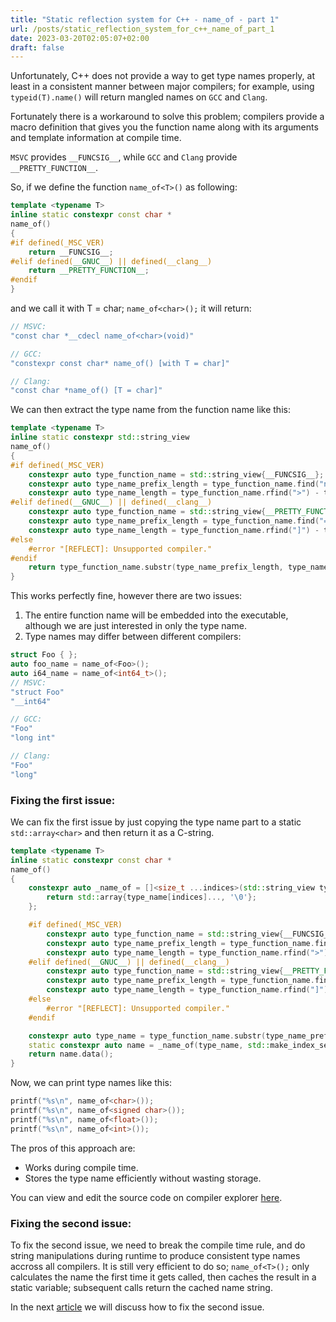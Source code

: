 ```yaml
---
title: "Static reflection system for C++ - name_of - part 1"
url: /posts/static_reflection_system_for_c++_name_of_part_1
date: 2023-03-20T02:05:07+02:00
draft: false
---
```


Unfortunately, C++ does not provide a way to get type names properly, at least in a consistent manner between major compilers; for example, using `typeid(T).name()` will return mangled names on `GCC` and `Clang`.

Fortunately there is a workaround to solve this problem; compilers provide a macro definition that gives you the function name along with its arguments and template information at compile time.

`MSVC` provides `__FUNCSIG__`, while `GCC` and `Clang` provide `__PRETTY_FUNCTION__`.

So, if we define the function `name_of<T>()` as following:

```C++
template <typename T>
inline static constexpr const char *
name_of()
{
#if defined(_MSC_VER)
    return __FUNCSIG__;
#elif defined(__GNUC__) || defined(__clang__)
    return __PRETTY_FUNCTION__;
#endif
}
```

and we call it with T = char; `name_of<char>();` it will return:

```C++
// MSVC:
"const char *__cdecl name_of<char>(void)"

// GCC:
"constexpr const char* name_of() [with T = char]"

// Clang:
"const char *name_of() [T = char]"
```

We can then extract the type name from the function name like this:

```C++
template <typename T>
inline static constexpr std::string_view
name_of()
{
#if defined(_MSC_VER)
    constexpr auto type_function_name = std::string_view{__FUNCSIG__};
    constexpr auto type_name_prefix_length = type_function_name.find("name_of<") + 8;
    constexpr auto type_name_length = type_function_name.rfind(">") - type_name_prefix_length;
#elif defined(__GNUC__) || defined(__clang__)
    constexpr auto type_function_name = std::string_view{__PRETTY_FUNCTION__};
    constexpr auto type_name_prefix_length = type_function_name.find("= ") + 2;
    constexpr auto type_name_length = type_function_name.rfind("]") - type_name_prefix_length;
#else
    #error "[REFLECT]: Unsupported compiler."
#endif
    return type_function_name.substr(type_name_prefix_length, type_name_length);
}
```

This works perfectly fine, however there are two issues:
1. The entire function name will be embedded into the executable, although we are just interested in only the type name.
2. Type names may differ between different compilers:
```C++
struct Foo { };
auto foo_name = name_of<Foo>();
auto i64_name = name_of<int64_t>();
// MSVC:
"struct Foo"
"__int64"

// GCC:
"Foo"
"long int"

// Clang:
"Foo"
"long"
```

### Fixing the first issue:
We can fix the first issue by just copying the type name part to a static `std::array<char>` and then return it as a C-string.

```C++
template <typename T>
inline static constexpr const char *
name_of()
{
    constexpr auto _name_of = []<size_t ...indices>(std::string_view type_name, std::index_sequence<indices...>) {
        return std::array{type_name[indices]..., '\0'};
    };

    #if defined(_MSC_VER)
        constexpr auto type_function_name = std::string_view{__FUNCSIG__};
        constexpr auto type_name_prefix_length = type_function_name.find("name_of<") + 8;
        constexpr auto type_name_length = type_function_name.rfind(">") - type_name_prefix_length;
    #elif defined(__GNUC__) || defined(__clang__)
        constexpr auto type_function_name = std::string_view{__PRETTY_FUNCTION__};
        constexpr auto type_name_prefix_length = type_function_name.find("= ") + 2;
        constexpr auto type_name_length = type_function_name.rfind("]") - type_name_prefix_length;
    #else
        #error "[REFLECT]: Unsupported compiler."
    #endif

    constexpr auto type_name = type_function_name.substr(type_name_prefix_length, type_name_length);
    static constexpr auto name = _name_of(type_name, std::make_index_sequence<type_name.length()>());
    return name.data();
}
```

Now, we can print type names like this:

```C++
printf("%s\n", name_of<char>());
printf("%s\n", name_of<signed char>());
printf("%s\n", name_of<float>());
printf("%s\n", name_of<int>());
```

The pros of this approach are:
- Works during compile time.
- Stores the type name efficiently without wasting storage.

You can view and edit the source code on compiler explorer [here](https://godbolt.org/z/G5sbjjPco).

### Fixing the second issue:
To fix the second issue, we need to break the compile time rule, and do string manipulations during runtime to produce consistent type names accross all compilers. It is still very efficient to do so; `name_of<T>();` only calculates the name the first time it gets called, then caches the result in a static variable; subsequent calls return the cached name string.

In the next [article](https://M-Fatah.github.io/posts/static_reflection_system_for_c++_name_of_part_2) we will discuss how to fix the second issue.